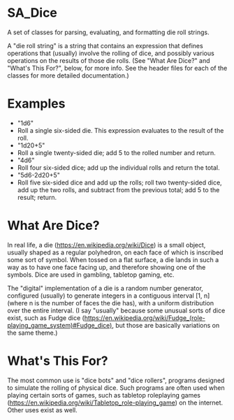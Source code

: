 # SA_Dice
A set of classes for parsing, evaluating, and formatting die roll strings.

A "die roll string" is a string that contains an expression that defines operations that (usually) involve the rolling of dice, and possibly various operations on the results of those die rolls. (See "What Are Dice?" and "What's This For?", below, for more info. See the header files for each of the classes for more detailed documentation.)

Examples
========

* "1d6"
 * Roll a single six-sided die. This expression evaluates to the result of the roll.
* "1d20+5"
 * Roll a single twenty-sided die; add 5 to the rolled number and return.
* "4d6"
 * Roll four six-sided dice; add up the individual rolls and return the total.
* "5d6-2d20+5"
 * Roll five six-sided dice and add up the rolls; roll two twenty-sided dice, add up the two rolls, and subtract from the previous total; add 5 to the result; return.

What Are Dice?
==============

In real life, a die (https://en.wikipedia.org/wiki/Dice) is a small object, usually shaped as a regular polyhedron, on each face of which is inscribed some sort of symbol. When tossed on a flat surface, a die lands in such a way as to have one face facing up, and therefore showing one of the symbols. Dice are used in gambling, tabletop gaming, etc.

The "digital" implementation of a die is a random number generator, configured (usually) to generate integers in a contiguous interval [1, n] (where n is the number of faces the die has), with a uniform distribution over the entire interval. (I say "usually" because some unusual sorts of dice exist, such as Fudge dice (https://en.wikipedia.org/wiki/Fudge_(role-playing_game_system)#Fudge_dice), but those are basically variations on the same theme.)

What's This For?
================

The most common use is "dice bots" and "dice rollers", programs designed to simulate the rolling of physical dice. Such programs are often used when playing certain sorts of games, such as tabletop roleplaying games (https://en.wikipedia.org/wiki/Tabletop_role-playing_game) on the internet. Other uses exist as well.
